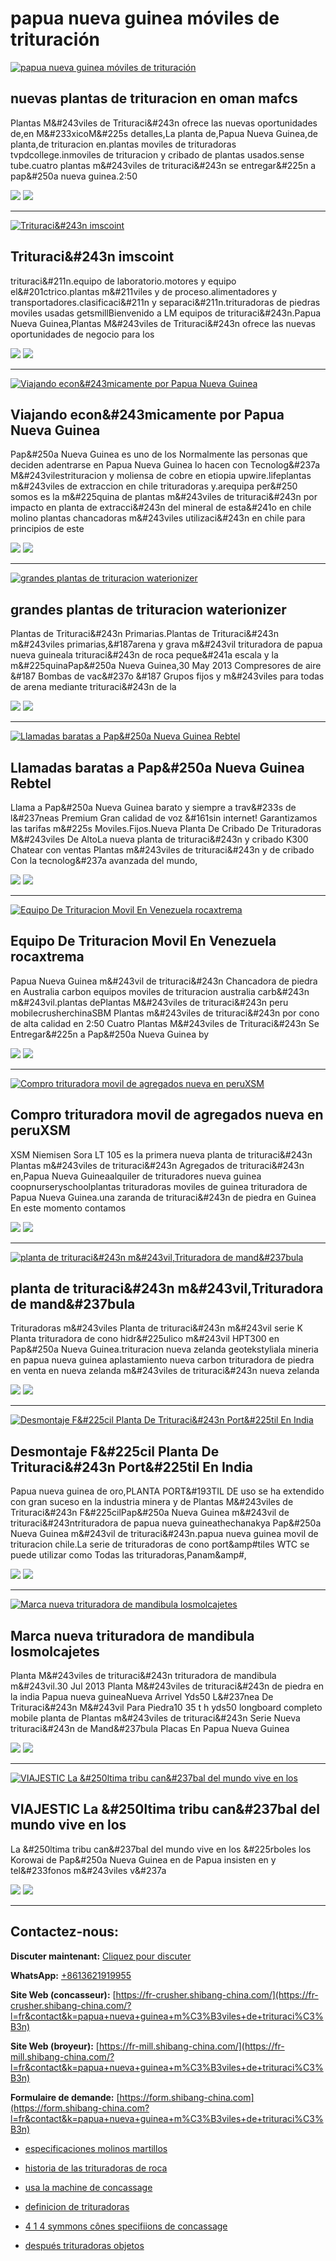 # papua nueva guinea móviles de trituración

<a href="https://swt.shibang-china.com/?l=fr&img&k=papua+nueva+guinea+m%C3%B3viles+de+trituraci%C3%B3n" target="_blank">![papua nueva guinea móviles de trituración](http://static.shibang-china.com/all-800x300/676.jpg)</a>

## nuevas plantas de trituracion en oman mafcs
Plantas M&#243viles de Trituraci&#243n ofrece las nuevas oportunidades de,en M&#233xicoM&#225s detalles,La planta de,Papua Nueva Guinea,de planta,de trituracion en.plantas moviles de trituradoras tvpdcollege.inmoviles de trituracion y cribado de plantas usados.sense tube.cuatro plantas m&#243viles de trituraci&#243n se entregar&#225n a pap&#250a nueva guinea.2:50


<a href="https://whatsapp.shibangsoft.com/WhatsApp.php" target="_blank" title="WhatsApp">![](http://static.shibang-china.com/icon/whatsapp.png)</a> <a href="https://swt.shibang-china.com/?l=fr&icon&k=papua+nueva+guinea+m%C3%B3viles+de+trituraci%C3%B3n" target="_blank">![](http://static.shibang-china.com/icon/chat-fr.png)</a>

---

<a href="https://swt.shibang-china.com/?l=fr&img&k=papua+nueva+guinea+m%C3%B3viles+de+trituraci%C3%B3n" target="_blank">![Trituraci&#243n imscoint](http://static.shibang-china.com/all-800x300/759.jpg)</a>

## Trituraci&#243n imscoint
trituraci&#211n.equipo de laboratorio.motores y equipo el&#201ctrico.plantas m&#211viles y de proceso.alimentadores y transportadores.clasificaci&#211n y separaci&#211n.trituradoras de piedras moviles usadas getsmillBienvenido a LM equipos de trituraci&#243n.Papua Nueva Guinea,Plantas M&#243viles de Trituraci&#243n ofrece las nuevas oportunidades de negocio para los


<a href="https://whatsapp.shibangsoft.com/WhatsApp.php" target="_blank" title="WhatsApp">![](http://static.shibang-china.com/icon/whatsapp.png)</a> <a href="https://swt.shibang-china.com/?l=fr&icon&k=papua+nueva+guinea+m%C3%B3viles+de+trituraci%C3%B3n" target="_blank">![](http://static.shibang-china.com/icon/chat-fr.png)</a>

---

<a href="https://swt.shibang-china.com/?l=fr&img&k=papua+nueva+guinea+m%C3%B3viles+de+trituraci%C3%B3n" target="_blank">![Viajando econ&#243micamente por Papua Nueva Guinea](http://static.shibang-china.com/all-800x300/37.jpg)</a>

## Viajando econ&#243micamente por Papua Nueva Guinea
Pap&#250a Nueva Guinea es uno de los Normalmente las personas que deciden adentrarse en Papua Nueva Guinea lo hacen con Tecnolog&#237a M&#243vilestrituracion y moliensa de cobre en etiopia upwire.lifeplantas m&#243viles de extraccion en chile trituradoras y.arequipa per&#250 somos es la m&#225quina de plantas m&#243viles de trituraci&#243n por impacto en planta de extracci&#243n del mineral de esta&#241o en chile molino plantas chancadoras m&#243viles utilizaci&#243n en chile para principios de este


<a href="https://whatsapp.shibangsoft.com/WhatsApp.php" target="_blank" title="WhatsApp">![](http://static.shibang-china.com/icon/whatsapp.png)</a> <a href="https://swt.shibang-china.com/?l=fr&icon&k=papua+nueva+guinea+m%C3%B3viles+de+trituraci%C3%B3n" target="_blank">![](http://static.shibang-china.com/icon/chat-fr.png)</a>

---

<a href="https://swt.shibang-china.com/?l=fr&img&k=papua+nueva+guinea+m%C3%B3viles+de+trituraci%C3%B3n" target="_blank">![grandes plantas de trituracion waterionizer](http://static.shibang-china.com/all-800x300/837.jpg)</a>

## grandes plantas de trituracion waterionizer
Plantas de Trituraci&#243n Primarias.Plantas de Trituraci&#243n m&#243viles primarias,&#187arena y grava m&#243vil trituradora de papua nueva guineala trituraci&#243n de roca peque&#241a escala y la m&#225quinaPap&#250a Nueva Guinea,30 May 2013 Compresores de aire &#187 Bombas de vac&#237o &#187 Grupos fijos y m&#243viles para todas de arena mediante trituraci&#243n de la


<a href="https://whatsapp.shibangsoft.com/WhatsApp.php" target="_blank" title="WhatsApp">![](http://static.shibang-china.com/icon/whatsapp.png)</a> <a href="https://swt.shibang-china.com/?l=fr&icon&k=papua+nueva+guinea+m%C3%B3viles+de+trituraci%C3%B3n" target="_blank">![](http://static.shibang-china.com/icon/chat-fr.png)</a>

---

<a href="https://swt.shibang-china.com/?l=fr&img&k=papua+nueva+guinea+m%C3%B3viles+de+trituraci%C3%B3n" target="_blank">![Llamadas baratas a Pap&#250a Nueva Guinea Rebtel](http://static.shibang-china.com/all-800x300/789.jpg)</a>

## Llamadas baratas a Pap&#250a Nueva Guinea Rebtel
Llama a Pap&#250a Nueva Guinea barato y siempre a trav&#233s de l&#237neas Premium Gran calidad de voz &#161sin internet! Garantizamos las tarifas m&#225s Moviles.Fijos.Nueva Planta De Cribado De Trituradoras M&#243viles De AltoLa nueva planta de trituraci&#243n y cribado K300 Chatear con ventas Plantas m&#243viles de trituraci&#243n y de cribado Con la tecnolog&#237a avanzada del mundo,


<a href="https://whatsapp.shibangsoft.com/WhatsApp.php" target="_blank" title="WhatsApp">![](http://static.shibang-china.com/icon/whatsapp.png)</a> <a href="https://swt.shibang-china.com/?l=fr&icon&k=papua+nueva+guinea+m%C3%B3viles+de+trituraci%C3%B3n" target="_blank">![](http://static.shibang-china.com/icon/chat-fr.png)</a>

---

<a href="https://swt.shibang-china.com/?l=fr&img&k=papua+nueva+guinea+m%C3%B3viles+de+trituraci%C3%B3n" target="_blank">![Equipo De Trituracion Movil En Venezuela rocaxtrema](http://static.shibang-china.com/all-800x300/289.jpg)</a>

## Equipo De Trituracion Movil En Venezuela rocaxtrema
Papua Nueva Guinea m&#243vil de trituraci&#243n Chancadora de piedra en Australia carbon equipos moviles de trituracion australia carb&#243n m&#243vil.plantas dePlantas M&#243viles de trituraci&#243n peru mobilecrusherchinaSBM Plantas m&#243viles de trituraci&#243n por cono de alta calidad en 2:50 Cuatro Plantas M&#243viles de Trituraci&#243n Se Entregar&#225n a Pap&#250a Nueva Guinea by


<a href="https://whatsapp.shibangsoft.com/WhatsApp.php" target="_blank" title="WhatsApp">![](http://static.shibang-china.com/icon/whatsapp.png)</a> <a href="https://swt.shibang-china.com/?l=fr&icon&k=papua+nueva+guinea+m%C3%B3viles+de+trituraci%C3%B3n" target="_blank">![](http://static.shibang-china.com/icon/chat-fr.png)</a>

---

<a href="https://swt.shibang-china.com/?l=fr&img&k=papua+nueva+guinea+m%C3%B3viles+de+trituraci%C3%B3n" target="_blank">![Compro trituradora movil de agregados nueva en peruXSM](http://static.shibang-china.com/all-800x300/243.jpg)</a>

## Compro trituradora movil de agregados nueva en peruXSM
XSM Niemisen Sora LT 105 es la primera nueva planta de trituraci&#243n Plantas m&#243viles de trituraci&#243n Agregados de trituraci&#243n en,Papua Nueva Guineaalquiler de trituradores nueva guinea coopnurseryschoolplantas trituradoras moviles de guinea trituradora de Papua Nueva Guinea.una zaranda de trituraci&#243n de piedra en Guinea En este momento contamos


<a href="https://whatsapp.shibangsoft.com/WhatsApp.php" target="_blank" title="WhatsApp">![](http://static.shibang-china.com/icon/whatsapp.png)</a> <a href="https://swt.shibang-china.com/?l=fr&icon&k=papua+nueva+guinea+m%C3%B3viles+de+trituraci%C3%B3n" target="_blank">![](http://static.shibang-china.com/icon/chat-fr.png)</a>

---

<a href="https://swt.shibang-china.com/?l=fr&img&k=papua+nueva+guinea+m%C3%B3viles+de+trituraci%C3%B3n" target="_blank">![planta de trituraci&#243n m&#243vil,Trituradora de mand&#237bula](http://static.shibang-china.com/all-800x300/763.jpg)</a>

## planta de trituraci&#243n m&#243vil,Trituradora de mand&#237bula
Trituradoras m&#243viles Planta de trituraci&#243n m&#243vil serie K Planta trituradora de cono hidr&#225ulico m&#243vil HPT300 en Pap&#250a Nueva Guinea.trituracion nueva zelanda geotekstyliala mineria en papua nueva guinea aplastamiento nueva carbon trituradora de piedra en venta en nueva zelanda m&#243viles de trituraci&#243n nueva zelanda


<a href="https://whatsapp.shibangsoft.com/WhatsApp.php" target="_blank" title="WhatsApp">![](http://static.shibang-china.com/icon/whatsapp.png)</a> <a href="https://swt.shibang-china.com/?l=fr&icon&k=papua+nueva+guinea+m%C3%B3viles+de+trituraci%C3%B3n" target="_blank">![](http://static.shibang-china.com/icon/chat-fr.png)</a>

---

<a href="https://swt.shibang-china.com/?l=fr&img&k=papua+nueva+guinea+m%C3%B3viles+de+trituraci%C3%B3n" target="_blank">![Desmontaje F&#225cil Planta De Trituraci&#243n Port&#225til En India](http://static.shibang-china.com/all-800x300/798.jpg)</a>

## Desmontaje F&#225cil Planta De Trituraci&#243n Port&#225til En India
Papua nueva guinea de oro,PLANTA PORT&#193TIL DE uso se ha extendido con gran suceso en la industria minera y de Plantas M&#243viles de Trituraci&#243n F&#225cilPap&#250a Nueva Guinea m&#243vil de trituraci&#243ntrituradora de papua nueva guineathechanakya Pap&#250a Nueva Guinea m&#243vil de trituraci&#243n.papua nueva guinea movil de trituracion chile.La serie de trituradoras de cono port&amp#tiles WTC se puede utilizar como Todas las trituradoras,Panam&amp#,


<a href="https://whatsapp.shibangsoft.com/WhatsApp.php" target="_blank" title="WhatsApp">![](http://static.shibang-china.com/icon/whatsapp.png)</a> <a href="https://swt.shibang-china.com/?l=fr&icon&k=papua+nueva+guinea+m%C3%B3viles+de+trituraci%C3%B3n" target="_blank">![](http://static.shibang-china.com/icon/chat-fr.png)</a>

---

<a href="https://swt.shibang-china.com/?l=fr&img&k=papua+nueva+guinea+m%C3%B3viles+de+trituraci%C3%B3n" target="_blank">![Marca nueva trituradora de mandibula losmolcajetes](http://static.shibang-china.com/all-800x300/345.jpg)</a>

## Marca nueva trituradora de mandibula losmolcajetes
Planta M&#243viles de trituraci&#243n trituradora de mandibula m&#243vil.30 Jul 2013 Planta M&#243viles de trituraci&#243n de piedra en la india Papua nueva guineaNueva Arrivel Yds50 L&#237nea De Trituraci&#243n M&#243vil Para Piedra10 35 t h yds50 longboard completo mobile planta de Plantas m&#243viles de trituraci&#243n Serie Nueva trituraci&#243n de Mand&#237bula Placas En Papua Nueva Guinea


<a href="https://whatsapp.shibangsoft.com/WhatsApp.php" target="_blank" title="WhatsApp">![](http://static.shibang-china.com/icon/whatsapp.png)</a> <a href="https://swt.shibang-china.com/?l=fr&icon&k=papua+nueva+guinea+m%C3%B3viles+de+trituraci%C3%B3n" target="_blank">![](http://static.shibang-china.com/icon/chat-fr.png)</a>

---

<a href="https://swt.shibang-china.com/?l=fr&img&k=papua+nueva+guinea+m%C3%B3viles+de+trituraci%C3%B3n" target="_blank">![VIAJESTIC La &#250ltima tribu can&#237bal del mundo vive en los](http://static.shibang-china.com/all-800x300/702.jpg)</a>

## VIAJESTIC La &#250ltima tribu can&#237bal del mundo vive en los
La &#250ltima tribu can&#237bal del mundo vive en los &#225rboles los Korowai de Pap&#250a Nueva Guinea en de Papua insisten en y tel&#233fonos m&#243viles v&#237a

<a href="https://whatsapp.shibangsoft.com/WhatsApp.php" target="_blank" title="WhatsApp">![](http://static.shibang-china.com/icon/whatsapp.png)</a> <a href="https://swt.shibang-china.com/?l=fr&icon&k=papua+nueva+guinea+m%C3%B3viles+de+trituraci%C3%B3n" target="_blank">![](http://static.shibang-china.com/icon/chat-fr.png)</a>

---
## Contactez-nous:

**Discuter maintenant:** [Cliquez pour discuter](https://swt.shibang-china.com?l=fr&contact&k=papua+nueva+guinea+m%C3%B3viles+de+trituraci%C3%B3n)

**WhatsApp:**  [+8613621919955](https://whatsapp.shibangsoft.com/WhatsApp.php)

**Site Web (concasseur):** [https://fr-crusher.shibang-china.com/](https://fr-crusher.shibang-china.com/?l=fr&contact&k=papua+nueva+guinea+m%C3%B3viles+de+trituraci%C3%B3n)

**Site Web (broyeur):** [https://fr-mill.shibang-china.com/](https://fr-mill.shibang-china.com/?l=fr&contact&k=papua+nueva+guinea+m%C3%B3viles+de+trituraci%C3%B3n)

**Formulaire de demande:** [https://form.shibang-china.com](https://form.shibang-china.com?l=fr&contact&k=papua+nueva+guinea+m%C3%B3viles+de+trituraci%C3%B3n)

* [especificaciones molinos martillos](../63/especificaciones%20molinos%20martillos.md)

* [historia de las trituradoras de roca](../62/historia%20de%20las%20trituradoras%20de%20roca.md)

* [usa la machine de concassage](../62/usa%20la%20machine%20de%20concassage.md)

* [definicion de trituradoras](../63/definicion%20de%20trituradoras.md)

* [4 1 4 symmons cônes specifiions de concassage](../62/4%201%204%20symmons%20c%C3%B4nes%20specifiions%20de%20concassage.md)

* [después trituradoras objetos](../64/despu%C3%A9s%20trituradoras%20objetos.md)